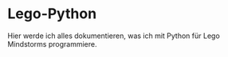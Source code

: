 # Lego-Python
Hier werde ich alles dokumentieren, was ich mit Python für Lego Mindstorms programmiere.
